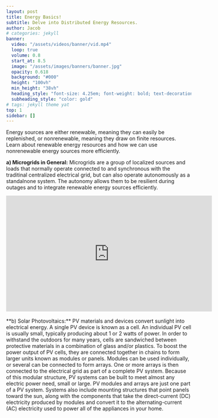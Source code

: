 ```yaml
---
layout: post
title: Energy Basics!
subtitle: Delve into Distributed Energy Resources.
author: Jacob
# categories: jekyll
banner:
  video: "/assets/videos/banner/vid.mp4"
  loop: true
  volume: 0.8
  start_at: 8.5
  image: "/assets/images/banners/banner.jpg"
  opacity: 0.618
  background: "#000"
  height: "100vh"
  min_height: "38vh"
  heading_style: "font-size: 4.25em; font-weight: bold; text-decoration: underline"
  subheading_style: "color: gold"
# tags: jekyll theme yat
top: 1
sidebar: []
---
```


Energy sources are either renewable, meaning they can easily be replenished, or nonrenewable, meaning they draw on finite resources. Learn about renewable energy resources and how we can use nonrenewable energy sources more efficiently.

**a) Microgrids in General:**
  Microgrids are a group of localized sources and loads that normally operate connected to and synchronous with the traditinal centralized electrical grid, but can also operate autonomously as a standalnone system. The autonomy allows them to be resilient during outages and to integrate renewable energy sources efficiently.
<iframe width="560" height="315" src="https://www.youtube.com/embed/6Bh6MXHqL7k?si=0EGF9_WQH0bO9iOd" frameborder="0" allow="accelerometer; autoplay; clipboard-write; encrypted-media; gyroscope; picture-in-picture" allowfullscreen></iframe>
<br><br>
**b) Solar Photovoltaics:**
PV materials and devices convert sunlight into electrical energy. A single PV device is known as a cell. An individual PV cell is usually small, typically producing about 1 or 2 watts of power.
In order to withstand the outdoors for many years, cells are sandwiched between protective materials in a combination of glass and/or plastics.
To boost the power output of PV cells, they are connected together in chains to form larger units known as modules or panels. Modules can be used individually, or several can be connected to form arrays. One or more arrays is then connected to the electrical grid as part of a complete PV system. Because of this modular structure, PV systems can be built to meet almost any electric power need, small or large.
PV modules and arrays are just one part of a PV system. Systems also include mounting structures that point panels toward the sun, along with the components that take the direct-current (DC) electricity produced by modules and convert it to the alternating-current (AC) electricity used to power all of the appliances in your home.
<br><br>

